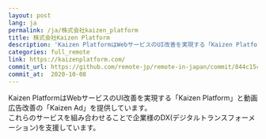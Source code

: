 ```yaml
---
layout: post
lang: ja
permalink: /ja/株式会社kaizen_platform
title: 株式会社Kaizen Platform
description: 'Kaizen PlatformはWebサービスのUI改善を実現する「Kaizen Platform」と動画広告改善の「Kaizen Ad」を提供しています。 これらのサービスを組み合わせることで企業様のDX(デジタルトランスフォーメーション)を支援しています。'
categories: full_remote
link: https://kaizenplatform.com/
commit_url: https://github.com/remote-jp/remote-in-japan/commit/844c15c30459960ca8226844089b4f19f517d1fd
commit_at:  2020-10-08
---
```


<p>Kaizen PlatformはWebサービスのUI改善を実現する「Kaizen Platform」と動画広告改善の「Kaizen Ad」を提供しています。<br />これらのサービスを組み合わせることで企業様のDX(デジタルトランスフォーメーション)を支援しています。</p>
